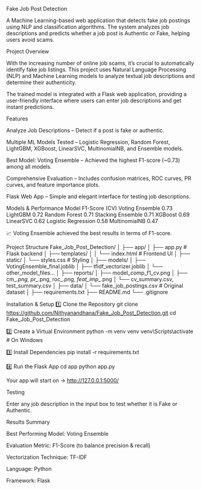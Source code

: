 Fake Job Post Detection

A Machine Learning-based web application that detects fake job postings using NLP and classification algorithms.
The system analyzes job descriptions and predicts whether a job post is Authentic or Fake, helping users avoid scams.

Project Overview

With the increasing number of online job scams, it’s crucial to automatically identify fake job listings.
This project uses Natural Language Processing (NLP) and Machine Learning models to analyze textual job descriptions and determine their authenticity.

The trained model is integrated with a Flask web application, providing a user-friendly interface where users can enter job descriptions and get instant predictions.

Features

 Analyze Job Descriptions – Detect if a post is fake or authentic.

 Multiple ML Models Tested – Logistic Regression, Random Forest, LightGBM, XGBoost, LinearSVC, MultinomialNB, and Ensemble models.

 Best Model: Voting Ensemble – Achieved the highest F1-score (~0.73) among all models.

 Comprehensive Evaluation – Includes confusion matrices, ROC curves, PR curves, and feature importance plots.

 Flask Web App – Simple and elegant interface for testing job descriptions.

 Models & Performance
Model	F1-Score (CV)
Voting Ensemble	0.73
LightGBM	0.72
Random Forest	0.71
Stacking Ensemble	0.71
XGBoost	0.69
LinearSVC	0.62
Logistic Regression	0.58
MultinomialNB	0.47

📈 Voting Ensemble achieved the best results in terms of F1-score.

 Project Structure
Fake_Job_Post_Detection/
│
├── app/
│   ├── app.py                  # Flask backend
│   ├── templates/
│   │   └── index.html          # Frontend UI
│   ├── static/
│       └── styles.css          # Styling
│
├── models/
│   ├── VotingEnsemble_final.joblib
│   ├── tfidf_vectorizer.joblib
│   └── other_model_files...
│
├── reports/
│   ├── model_comp_f1_cv.png
│   ├── cm_*.png, pr_*.png, roc_*.png, feat_imp_*.png
│   └── cv_summary.csv, test_summary.csv
│
├── data/
│   └── fake_job_postings.csv   # Original dataset
│
├── requirements.txt
├── README.md
└── .gitignore

 Installation & Setup
1️⃣ Clone the Repository
git clone https://github.com/Nithyanandhana/Fake_Job_Post_Detection.git
cd Fake_Job_Post_Detection

2️⃣ Create a Virtual Environment
python -m venv venv
venv\Scripts\activate       # On Windows

3️⃣ Install Dependencies
pip install -r requirements.txt

4️⃣ Run the Flask App
cd app
python app.py


Your app will start on → http://127.0.0.1:5000/

 Testing

Enter any job description in the input box to test whether it is Fake or Authentic.

 Results Summary

Best Performing Model: Voting Ensemble

Evaluation Metric: F1-Score (to balance precision & recall)

Vectorization Technique: TF-IDF

Language: Python

Framework: Flask

